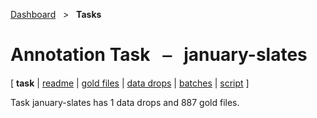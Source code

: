 [Dashboard](../index.md)  &nbsp; > &nbsp; ****Tasks**** 
# Annotation Task &nbsp; ⎯ &nbsp; january-slates

\[ **task** | [readme](readme.md) | [gold files](golds.md) | [data drops](drops/index.md) | [batches](batches.md) | [script](script.md) \]

Task january-slates has 1 data drops and 887 gold files.

